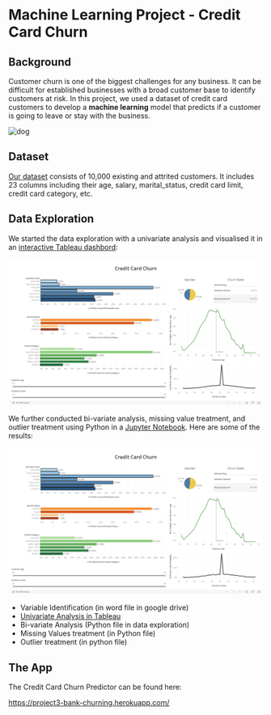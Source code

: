 # Machine Learning Project - Credit Card Churn

## Background

Customer churn is one of the biggest challenges for any business. It can be difficult for established businesses with a broad customer base to identify customers at risk. In this project, we used a dataset of credit card customers to develop a **machine learning** model that predicts if a customer is going to leave or stay with the business.

![dog](Images/have_to_go.jpg)

## Dataset

[Our dataset](https://www.kaggle.com/sakshigoyal7/credit-card-customers) consists of 10,000 existing and attrited customers. It includes 23 columns including their age, salary, marital_status, credit card limit, credit card category, etc.

## Data Exploration

We started the data exploration with a univariate analysis and visualised it in an [interactive Tableau dashbord](https://public.tableau.com/profile/franz.kiel#!/vizhome/Credit_Card_Churn/CreditCardChurn):

[![dashboard](Images/dashboard.png)](https://public.tableau.com/profile/franz.kiel#!/vizhome/Credit_Card_Churn/CreditCardChurn)

We further conducted bi-variate analysis, missing value treatment, and outlier treatment using Python in a [Jupyter Notebook](01%20Data%20Exploration/Multivariate_analysis.ipynb). Here are some of the results:

[<img src="Images/dashboard.png">](http://google.com.au/)

- Variable Identification (in word file in google drive)
- [Univariate Analysis in Tableau](https://public.tableau.com/profile/franz.kiel#!/vizhome/Credit_Card_Churn/CreditCardChurn)
- Bi-variate Analysis (Python file in data exploration)
- Missing Values treatment (in Python file)
- Outlier treatment (in python file)

## The App

The Credit Card Churn Predictor can be found here:

https://project3-bank-churning.herokuapp.com/
